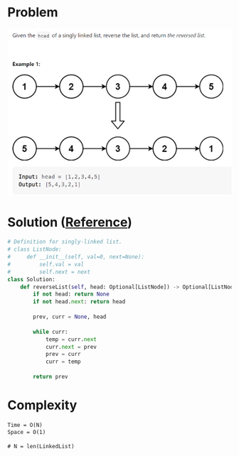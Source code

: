 # Problem
![](../problems/206-reverse-linked-list.png)

# Solution ([Reference](https://youtu.be/G0_I-ZF0S38))
```python
# Definition for singly-linked list.
# class ListNode:
#     def __init__(self, val=0, next=None):
#         self.val = val
#         self.next = next
class Solution:
    def reverseList(self, head: Optional[ListNode]) -> Optional[ListNode]:
        if not head: return None
        if not head.next: return head

        prev, curr = None, head

        while curr:
            temp = curr.next
            curr.next = prev
            prev = curr
            curr = temp
        
        return prev
```

# Complexity
```
Time = O(N)
Space = O(1)

# N = len(LinkedList)
```